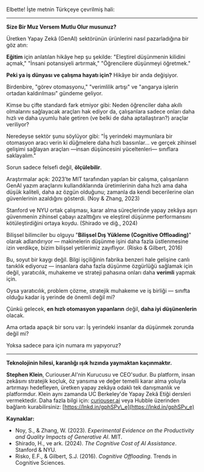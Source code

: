Elbette! İşte metnin Türkçeye çevrilmiş hali:

---

**Size Bir Muz Versem Mutlu Olur musunuz?**

Üretken Yapay Zekâ (GenAI) sektörünün ürünlerini nasıl pazarladığına bir göz atın:

**Eğitim** için anlatılan hikâye hep şu şekilde:
"Eleştirel düşünmenin kilidini açmak,"
"İnsani potansiyeli artırmak,"
"Öğrencilere düşünmeyi öğretmek."

**Peki ya iş dünyası ve çalışma hayatı için?**
Hikâye bir anda değişiyor.

Birdenbire, "görev otomasyonu,"
"verimlilik artışı"
ve "angarya işlerin ortadan kaldırılması" gündeme geliyor.

Kimse bu çifte standardı fark etmiyor gibi:
Neden öğrenciler daha akıllı olmalarını sağlayacak araçları hak ediyor da, çalışanlara sadece onları daha hızlı ve daha uyumlu hale getiren (ve belki de daha aptallaştıran?) araçlar veriliyor?

Neredeyse sektör şunu söylüyor gibi:
"İş yerindeki maymunlara bir otomasyon aracı verin ki düğmelere daha hızlı bassınlar... ve gerçek zihinsel gelişimi sağlayan araçları —insan düşüncesini yüceltenleri— sınıflara saklayalım."

Sorun sadece felsefi değil, **ölçülebilir**.

Araştırmalar açık:
2023’te MIT tarafından yapılan bir çalışma, çalışanların GenAI yazım araçlarını kullandıklarında üretimlerinin daha hızlı ama daha düşük kaliteli, daha az özgün olduğunu; zamanla da kendi becerilerine olan güvenlerinin azaldığını gösterdi.
(Noy & Zhang, 2023)

Stanford ve NYU ortak çalışması, karar alma süreçlerinde yapay zekâya aşırı güvenmenin zihinsel çabayı azalttığını ve eleştirel düşünme performansını kötüleştirdiğini ortaya koydu.
(Shirado ve diğ., 2024)

Bilişsel bilimciler bu olguyu "**Bilişsel Dış Yükleme (Cognitive Offloading)**" olarak adlandırıyor — makinelerin düşünme işini daha fazla üstlenmesine izin verdikçe, bizim bilişsel yetilerimiz zayıflıyor.
(Risko & Gilbert, 2016)

Bu, soyut bir kaygı değil.
Bilgi işçiliğinin fabrika benzeri hale gelişine canlı tanıklık ediyoruz — insanlara daha fazla düşünme özgürlüğü sağlamak için değil, yaratıcılık, muhakeme ve strateji pahasına onları daha **verimli** yapmak için.

Oysa yaratıcılık, problem çözme, stratejik muhakeme ve iş birliği — sınıfta olduğu kadar iş yerinde de önemli değil mi?

Çünkü gelecek, **en hızlı otomasyon yapanların** değil,
**daha iyi düşünenlerin** olacak.

Ama ortada apaçık bir soru var:
İş yerindeki insanlar da düşünmek zorunda değil mi?

Yoksa sadece para için numara mı yapıyoruz?

---

**Teknolojinin hilesi, karanlığı ışık hızında yaymaktan kaçınmaktır.**

**Stephen Klein**, Curiouser.AI'nin Kurucusu ve CEO'sudur. Bu platform, insan zekâsını stratejik koçluk, öz yansıma ve değer temelli karar alma yoluyla artırmayı hedefleyen, üretken yapay zekâya odaklı tek danışmanlık ve platformdur. Klein aynı zamanda UC Berkeley'de Yapay Zekâ Etiği dersleri vermektedir. Daha fazla bilgi için: [curiouser.ai](https://curiouser.ai) veya Hubble üzerinden bağlantı kurabilirsiniz: [https://lnkd.in/gphSPv\_e](https://lnkd.in/gphSPv_e)

**Kaynaklar:**

* Noy, S., & Zhang, W. (2023). *Experimental Evidence on the Productivity and Quality Impacts of Generative AI*. MIT.
* Shirado, H., ve ark. (2024). *The Cognitive Cost of AI Assistance*. Stanford & NYU.
* Risko, E.F., & Gilbert, S.J. (2016). *Cognitive Offloading*. Trends in Cognitive Sciences.
